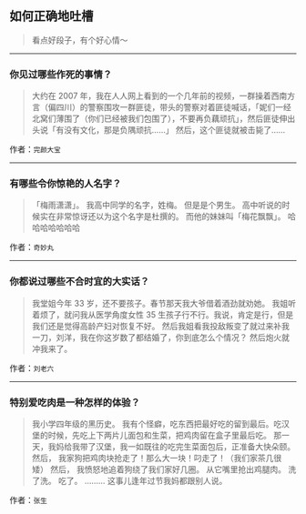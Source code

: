 ## 如何正确地吐槽

> 看点好段子，有个好心情～


 
---

### 你见过哪些作死的事情？

> 大约在 2007 年，我在人人网上看到的一个几年前的视频，一群操着西南方言（偏四川）的警察围攻一群匪徒，带头的警察对着匪徒喊话，「妮们一经北窝们薄围了（你们已经被我们包围了），不要再负藕顽抗」，然后匪徒伸出头说「有没有文化，那是负隅顽抗……」
> 然后，这个匪徒就被击毙了……


作者：`完颜大宝`

---

### 有哪些令你惊艳的人名字？

> 「梅雨潇潇」。
> 我高中同学的名字，姓梅。
> 但是是个男生。
> 高中听说的时候实在非常惊讶还以为这个名字是杜撰的。
> 而他的妹妹叫「梅花飘飘」。
> 哈哈哈哈哈哈哈


作者：`奇妙丸`

---

### 你都说过哪些不合时宜的大实话？

> 我堂姐今年 33 岁，还不要孩子。春节那天我大爷借着酒劲就劝她。
> 我姐听着烦了，就问我从医学角度女性 35 生孩子行不行。我说，肯定是行，但是我们还是觉得高龄产妇对恢复不好。
> 然后我姐看我投敌叛变了就过来补我一刀，刘洋，我在你这岁数了都结婚了，你到底怎么个情况？
> 然后炮火就冲我来了。


作者：`刘老六`

---

### 特别爱吃肉是一种怎样的体验？

> 我小学四年级的黑历史。
> 我有个怪癖，吃东西把最好吃的留到最后。吃汉堡的时候，先吃上下两片儿面包和生菜，把鸡肉留在盒子里最后吃。
> 那一天，我妈给我带了汉堡，我一如既往的吃完生菜面包后，正准备大快朵颐。
> 然后，
> 我家狗把鸡肉块抢走了！那么大一块！叼走了！（我们家茶几很矮）
> 然后，
> 我愤怒地追着狗绕了我们家好几圈。
> 从它嘴里抢出鸡腿肉。
> 洗了洗。
> 吃了。
> ………
> 这事儿逢年过节我妈都跟别人说。


作者：`张生`